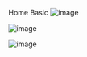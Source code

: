 Home Basic
![image](https://user-images.githubusercontent.com/19364556/205650176-5f52f6e0-0c0b-42b3-a5ac-41543bffa4ca.png)

![image](https://user-images.githubusercontent.com/19364556/205650276-c6808b9e-f758-4724-98dd-b9a30a097a4f.png)

![image](https://user-images.githubusercontent.com/19364556/205650346-9029e184-966e-411c-840a-d21f051025d2.png)
